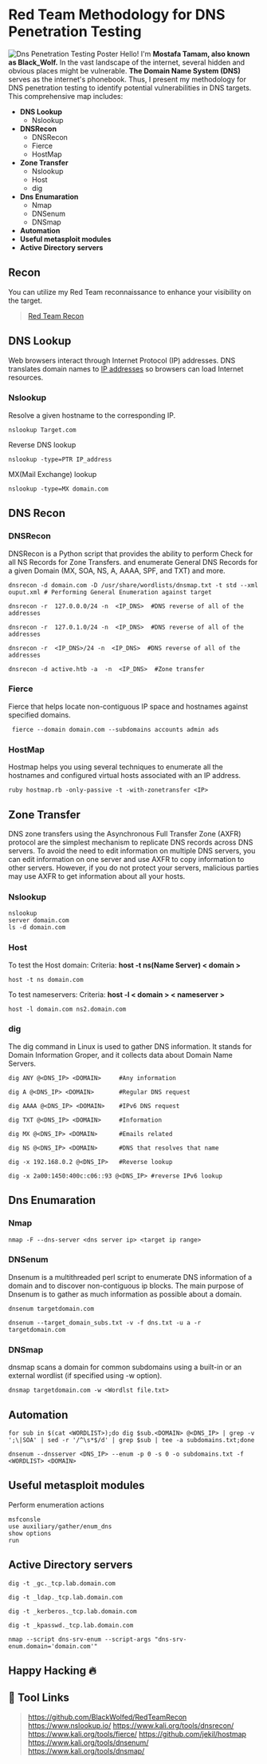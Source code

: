 # Red Team Methodology for DNS Penetration Testing 
![Dns Penetration Testing Poster](https://github.com/BlackWolfed/DNS-Penetration-Testing-Methodology/blob/main/DNS%20Pentesting.png)
Hello! I'm **Mostafa Tamam, also known as Black_Wolf.** In the vast landscape of the internet, several hidden and obvious places might be vulnerable. **The Domain Name System (DNS)** serves as the internet's phonebook. Thus, I present my methodology for DNS penetration testing to identify potential vulnerabilities in DNS targets. This comprehensive map includes:

- **DNS Lookup**
   - Nslookup
- **DNSRecon**
   - DNSRecon
   - Fierce
   - HostMap
- **Zone Transfer**
   - Nslookup
   - Host
   - dig
- **Dns Enumaration**
	 - Nmap
	 - DNSenum
	 - DNSmap
- **Automation** 
- **Useful metasploit modules**
- **Active Directory servers**

## Recon
You can utilize my Red Team reconnaissance to enhance your visibility on the target.
> [Red Team Recon](https://github.com/BlackWolfed/RedTeamRecon)

## DNS Lookup
Web browsers interact through Internet Protocol (IP) addresses. DNS translates domain names to [IP addresses](https://www.cloudflare.com/learning/dns/glossary/what-is-my-ip-address/) so browsers can load Internet resources.

### Nslookup

Resolve a given hostname to the corresponding IP.

    nslookup Target.com
    
Reverse DNS lookup

    nslookup -type=PTR IP_address

MX(Mail Exchange) lookup

    nslookup -type=MX domain.com
## DNS Recon
### DNSRecon
DNSRecon is a Python script that provides the ability to perform Check for all NS Records for Zone Transfers. and enumerate General DNS Records for a given Domain (MX, SOA, NS, A, AAAA, SPF, and TXT) and more.

    dnsrecon -d domain.com -D /usr/share/wordlists/dnsmap.txt -t std --xml ouput.xml # Performing General Enumeration against target
    
    dnsrecon -r  127.0.0.0/24 -n  <IP_DNS>  #DNS reverse of all of the addresses
    
    dnsrecon -r  127.0.1.0/24 -n  <IP_DNS>  #DNS reverse of all of the addresses
    
    dnsrecon -r  <IP_DNS>/24 -n  <IP_DNS>  #DNS reverse of all of the addresses
    
    dnsrecon -d active.htb -a  -n  <IP_DNS>  #Zone transfer
### Fierce
Fierce that helps locate non-contiguous IP space and hostnames against specified domains.
   
     fierce --domain domain.com --subdomains accounts admin ads
### HostMap
Hostmap helps you using several techniques to enumerate all the hostnames and configured virtual hosts associated with an IP address.

    ruby hostmap.rb -only-passive -t -with-zonetransfer <IP>
## Zone Transfer
DNS zone transfers using the Asynchronous Full Transfer Zone (AXFR) protocol are the simplest mechanism to replicate DNS records across DNS servers. To avoid the need to edit information on multiple DNS servers, you can edit information on one server and use AXFR to copy information to other servers. However, if you do not protect your servers, malicious parties may use AXFR to get information about all your hosts.
### Nslookup

    nslookup
    server domain.com
    ls -d domain.com
### Host
To test the Host domain: 
Criteria: **host -t ns(Name Server) < domain >**

    host -t ns domain.com
To test nameservers: 
Criteria: **host -l < domain > < nameserver >**

    host -l domain.com ns2.domain.com
### dig
The dig command in Linux is used to gather DNS information. It stands for Domain Information Groper, and it collects data about Domain Name Servers.

    dig ANY @<DNS_IP> <DOMAIN>     #Any information
    
    dig A @<DNS_IP> <DOMAIN>       #Regular DNS request
    
    dig AAAA @<DNS_IP> <DOMAIN>    #IPv6 DNS request
    
    dig TXT @<DNS_IP> <DOMAIN>     #Information
    
    dig MX @<DNS_IP> <DOMAIN>      #Emails related
    
    dig NS @<DNS_IP> <DOMAIN>      #DNS that resolves that name
    
    dig -x 192.168.0.2 @<DNS_IP>   #Reverse lookup
    
    dig -x 2a00:1450:400c:c06::93 @<DNS_IP> #reverse IPv6 lookup
## Dns Enumaration
### Nmap

    nmap -F --dns-server <dns server ip> <target ip range>
### DNSenum
Dnsenum is a multithreaded perl script to enumerate DNS information of a domain and to discover non-contiguous ip blocks. The main purpose of Dnsenum is to gather as much information as possible about a domain.

    dnsenum targetdomain.com
    
    dnsenum --target_domain_subs.txt -v -f dns.txt -u a -r targetdomain.com
### DNSmap
dnsmap scans a domain for common subdomains using a built-in or an external wordlist (if specified using -w option).

    dnsmap targetdomain.com -w <Wordlst file.txt>
## Automation 

    for sub in $(cat <WORDLIST>);do dig $sub.<DOMAIN> @<DNS_IP> | grep -v ';\|SOA' | sed -r '/^\s*$/d' | grep $sub | tee -a subdomains.txt;done
    
    dnsenum --dnsserver <DNS_IP> --enum -p 0 -s 0 -o subdomains.txt -f <WORDLIST> <DOMAIN>
## Useful metasploit modules
Perform enumeration actions

    msfconsle
    use auxiliary/gather/enum_dns
    show options
    run
## Active Directory servers

    dig -t _gc._tcp.lab.domain.com
    
    dig -t _ldap._tcp.lab.domain.com
    
    dig -t _kerberos._tcp.lab.domain.com
    
    dig -t _kpasswd._tcp.lab.domain.com
    
    nmap --script dns-srv-enum --script-args "dns-srv-enum.domain='domain.com'"
## Happy Hacking 🔥

## 🔗 Tool Links 
> https://github.com/BlackWolfed/RedTeamRecon
> https://www.nslookup.io/
> https://www.kali.org/tools/dnsrecon/
> https://www.kali.org/tools/fierce/
> https://github.com/jekil/hostmap
> https://www.kali.org/tools/dnsenum/
> https://www.kali.org/tools/dnsmap/

